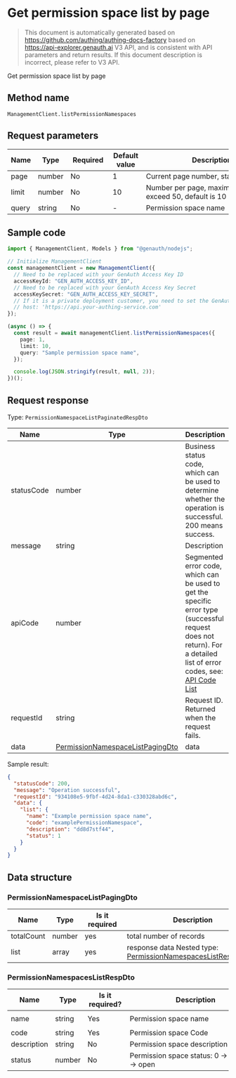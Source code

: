 # Get permission space list by page

<!--
Warning⚠️:
Do not modify this document directly,
https://github.com/Authing/authing-docs-factory
Use this project to generate
-->

<LastUpdated />

> This document is automatically generated based on https://github.com/authing/authing-docs-factory based on https://api-explorer.genauth.ai V3 API, and is consistent with API parameters and return results. If this document description is incorrect, please refer to V3 API.

Get permission space list by page

## Method name

`ManagementClient.listPermissionNamespaces`

## Request parameters

| Name  | Type   | <div style="width:80px">Required</div> | <div style="width:60px">Default value</div> | <div style="width:300px">Description</div>               | <div style="width:200px">Example value</div> |
| ----- | ------ | -------------------------------------- | ------------------------------------------- | -------------------------------------------------------- | -------------------------------------------- |
| page  | number | No                                     | 1                                           | Current page number, starting from 1                     | `1`                                          |
| limit | number | No                                     | 10                                          | Number per page, maximum cannot exceed 50, default is 10 | `10`                                         |
| query | string | No                                     | -                                           | Permission space name                                    | `examplePermissionNamespace`                 |

## Sample code

```ts
import { ManagementClient, Models } from "@genauth/nodejs";

// Initialize ManagementClient
const managementClient = new ManagementClient({
  // Need to be replaced with your GenAuth Access Key ID
  accessKeyId: "GEN_AUTH_ACCESS_KEY_ID",
  // Need to be replaced with your GenAuth Access Key Secret
  accessKeySecret: "GEN_AUTH_ACCESS_KEY_SECRET",
  // If it is a private deployment customer, you need to set the GenAuth service domain name
  // host: 'https://api.your-authing-service.com'
});

(async () => {
  const result = await managementClient.listPermissionNamespaces({
    page: 1,
    limit: 10,
    query: "Sample permission space name",
  });

  console.log(JSON.stringify(result, null, 2));
})();
```

## Request response

Type: `PermissionNamespaceListPaginatedRespDto`

| Name       | Type                                                                             | Description                                                                                                                                                                                                                                                                                                                                  |
| ---------- | -------------------------------------------------------------------------------- | -------------------------------------------------------------------------------------------------------------------------------------------------------------------------------------------------------------------------------------------------------------------------------------------------------------------------------------------- |
| statusCode | number                                                                           | Business status code, which can be used to determine whether the operation is successful. 200 means success.                                                                                                                                                                                                                                 |
| message    | string                                                                           | Description                                                                                                                                                                                                                                                                                                                                  |
| apiCode    | number                                                                           | Segmented error code, which can be used to get the specific error type (successful request does not return). For a detailed list of error codes, see: [API Code List](https://api-explorer.genauth.ai/?tag=group/%E5%BC%80%E5%8F%91%E5%87%86%E5%A4%87#tag/%E5%BC%80%E5%8F%91%E5%87%86%E5%A4%87/%E9%94%99%E8%AF%AF%E5%A4%84%E7%90%86/apiCode) |
| requestId  | string                                                                           | Request ID. Returned when the request fails.                                                                                                                                                                                                                                                                                                 |
| data       | <a href="#PermissionNamespaceListPagingDto">PermissionNamespaceListPagingDto</a> | data                                                                                                                                                                                                                                                                                                                                         |

Sample result:

```json
{
  "statusCode": 200,
  "message": "Operation successful",
  "requestId": "934108e5-9fbf-4d24-8da1-c330328abd6c",
  "data": {
    "list": {
      "name": "Example permission space name",
      "code": "examplePermissionNamespace",
      "description": "dd8d7stf44",
      "status": 1
    }
  }
}
```

## Data structure

### <a id="PermissionNamespaceListPagingDto"></a> PermissionNamespaceListPagingDto

| Name       | Type   | <div style="width:80px">Is it required</div> | <div style="width:300px">Description</div>                                                                 | <div style="width:200px">Sample value</div> |
| ---------- | ------ | -------------------------------------------- | ---------------------------------------------------------------------------------------------------------- | ------------------------------------------- |
| totalCount | number | yes                                          | total number of records                                                                                    |                                             |
| list       | array  | yes                                          | response data Nested type: <a href="#PermissionNamespacesListRespDto">PermissionNamespacesListRespDto</a>. |                                             |

### <a id="PermissionNamespacesListRespDto"></a> PermissionNamespacesListRespDto

| Name        | Type   | <div style="width:80px">Is it required?</div> | <div style="width:300px">Description</div>      | <div style="width:200px">Example value</div> |
| ----------- | ------ | --------------------------------------------- | ----------------------------------------------- | -------------------------------------------- |
| name        | string | Yes                                           | Permission space name                           | `Example Permission space name`              |
| code        | string | Yes                                           | Permission space Code                           | `examplePermissionNamespace`                 |
| description | string | No                                            | Permission space description                    | `dd8d7stf44`                                 |
| status      | number | No                                            | Permission space status: 0 -> closed, 1 -> open | `1`                                          |
